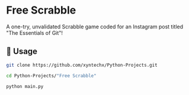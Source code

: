 # Free Scrabble
A one-try, unvalidated Scrabble game coded for an Instagram post titled "The Essentials of Git"!

## 🔨 Usage
```bash
git clone https://github.com/xyntechx/Python-Projects.git
```

```bash
cd Python-Projects/"Free Scrabble"
```

```bash
python main.py
```
